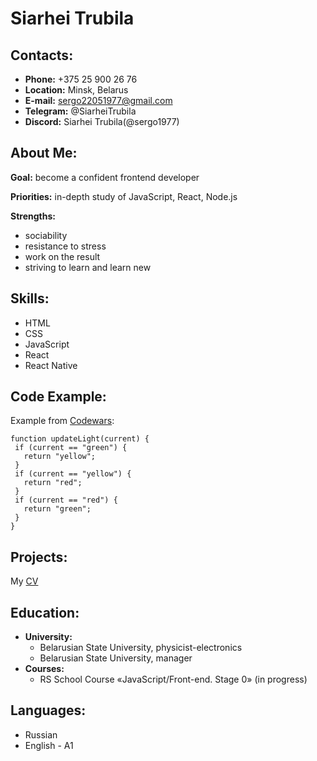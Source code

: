  # Siarhei Trubila
## Contacts:
* **Phone:** +375 25 900 26 76
* **Location:** Minsk, Belarus
* **E-mail:** sergo22051977@gmail.com
* **Telegram:** @SiarheiTrubila
* **Discord:** Siarhei Trubila(@sergo1977)
## About Me:
**Goal:** become a confident frontend developer

**Priorities:** in-depth study of JavaScript, React, Node.js

**Strengths:**
* sociability
* resistance to stress
* work on the result
* striving to learn and learn new
## Skills:
* HTML
* CSS
* JavaScript
* React
* React Native
## Code Example:
Example from [Codewars](https://www.codewars.com/kata/58649884a1659ed6cb000072 "Kata"):
```
function updateLight(current) {
 if (current == "green") {
   return "yellow";
 }
 if (current == "yellow") {
   return "red";
 } 
 if (current == "red") {
   return "green";
 }
}
```
## Projects:
My [CV](https://sergo1977.github.io/rsschool-cv/ "My CV")
## Education:
* **University:**
   - Belarusian State University, physicist-electronics
   - Belarusian State University, manager
* **Courses:**
   - RS School Course «JavaScript/Front-end. Stage 0» (in progress)
## Languages:
* Russian
* English - A1
